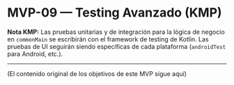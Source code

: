 # MVP-09 — Testing Avanzado (KMP)

**Nota KMP:** Las pruebas unitarias y de integración para la lógica de negocio en `commonMain` se escribirán con el framework de testing de Kotlin. Las pruebas de UI seguirán siendo específicas de cada plataforma (`androidTest` para Android, etc.).

---

(El contenido original de los objetivos de este MVP sigue aquí)
